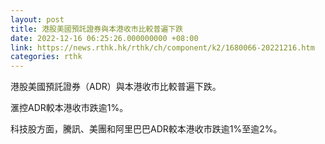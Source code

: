 ```yaml
---
layout: post
title: 港股美國預託證券與本港收市比較普遍下跌
date: 2022-12-16 06:25:26.000000000 +08:00
link: https://news.rthk.hk/rthk/ch/component/k2/1680066-20221216.htm
categories: rthk
---
```


港股美國預託證券（ADR）與本港收市比較普遍下跌。

滙控ADR較本港收市跌逾1%。

科技股方面，騰訊、美團和阿里巴巴ADR較本港收市跌逾1%至逾2%。
